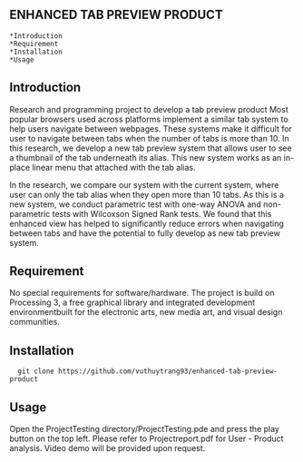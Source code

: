  ENHANCED TAB PREVIEW PRODUCT
 ----------------------------
    *Introduction
    *Requirement
    *Installation
    *Usage

Introduction
------------
Research and programming project to develop a tab preview product
Most popular browsers used across platforms implement a similar tab system to help users navigate between webpages. 
These systems make it difficult for user to navigate between tabs when the number of tabs is more than 10. 
In this research, we develop a new tab preview system that allows user to see a thumbnail of the tab underneath its alias. 
This new system works as an in-place linear menu that attached with the tab alias.

In the research, we compare our system with the current system, where user can only the tab alias when they open more than 10 tabs. 
As this is a new system, we conduct parametric test with one-way ANOVA and non-parametric tests with Wilcoxson Signed Rank tests. 
We found that this enhanced view has helped to significantly reduce errors when navigating between tabs and have the potential to 
fully develop as new tab preview system.


Requirement
-----------
No special requirements for software/hardware. The project is build on Processing 3, a free graphical library and integrated development
environmentbuilt for the electronic arts, new media art, and visual design communities.


Installation
------------

      git clone https://github.com/vuthuytrang93/enhanced-tab-preview-product


Usage
-----

Open the ProjectTesting directory/ProjectTesting.pde and press the play button on the top left.
Please refer to Projectreport.pdf for User - Product analysis. Video demo will be provided upon request.
